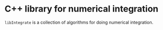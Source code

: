 # C++ library for numerical integration

`libIntegrate` is a collection of algorithms for doing numerical integration.
